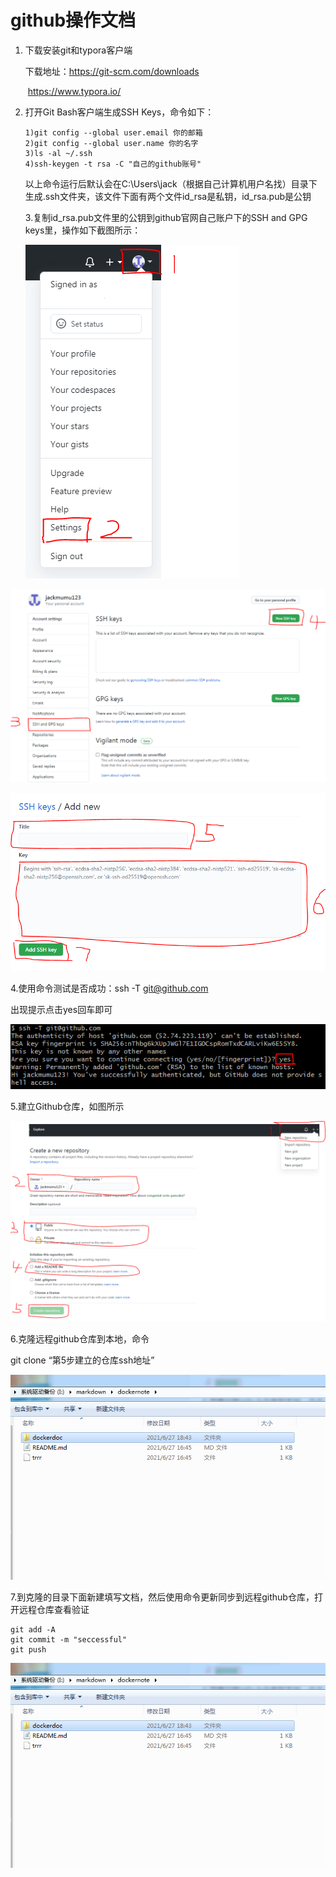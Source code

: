 #          **github操作文档**

1. 下载安装git和typora客户端

   下载地址：https://git-scm.com/downloads

   ​                   https://www.typora.io/

2. 打开Git Bash客户端生成SSH Keys，命令如下：

   ```
   1)git config --global user.email 你的邮箱
   2)git config --global user.name 你的名字
   3)ls -al ~/.ssh
   4)ssh-keygen -t rsa -C "自己的github账号"
   ```

   以上命令运行后默认会在C:\Users\jack（根据自己计算机用户名找）目录下生成.ssh文件夹，该文件下面有两个文件id_rsa是私钥，id_rsa.pub是公钥

   3.复制id_rsa.pub文件里的公钥到github官网自己账户下的SSH and GPG keys里，操作如下截图所示：

   ![](pitures/增加sshkey1.PNG)

![](pitures/增加sshkey2.PNG)

![](pitures/增加sshkey3.PNG)

4.使用命令测试是否成功：ssh -T git@github.com

出现提示点击yes回车即可

![](pitures/renzheng.PNG)

5.建立Github仓库，如图所示

  

![](pitures/建github仓库.PNG)

6.克隆远程github仓库到本地，命令

 git clone “第5步建立的仓库ssh地址”

![](捕获.PNG)

7.到克隆的目录下面新建填写文档，然后使用命令更新同步到远程github仓库，打开远程仓库查看验证

```
git add -A
git commit -m "seccessful"
git push
```

![](同步typora文档到github操作.assets/捕获.PNG)
